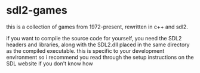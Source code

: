 # sdl2-games
this is a collection of games from 1972-present, rewritten in c++ and sdl2.

if you want to compile the source code for yourself, you need the SDL2 headers and libraries, along with the SDL2.dll placed in the same directory as the compiled executable. this is specific to your development environment so i recommend you read through the setup instructions on the SDL website if you don't know how